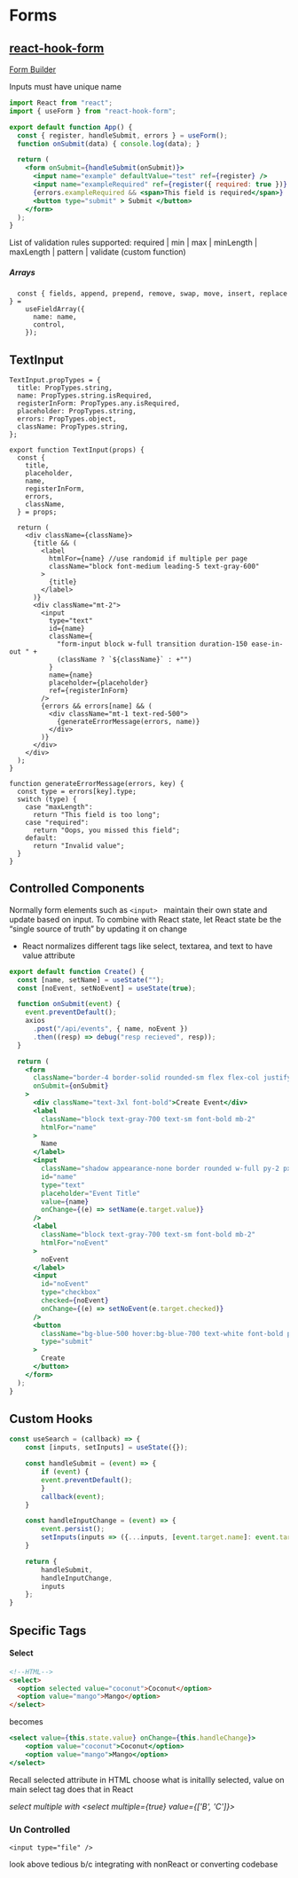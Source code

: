 # Forms

## [react-hook-form](https://react-hook-form.com/get-started)

[Form Builder](https://react-hook-form.com/form-builder/)

Inputs must have unique name

```jsx
import React from "react";
import { useForm } from "react-hook-form";

export default function App() {
  const { register, handleSubmit, errors } = useForm();
  function onSubmit(data) { console.log(data); }

  return (
    <form onSubmit={handleSubmit(onSubmit)}>
      <input name="example" defaultValue="test" ref={register} />
      <input name="exampleRequired" ref={register({ required: true })} />
      {errors.exampleRequired && <span>This field is required</span>}
      <button type="submit" > Submit </button>
    </form>
  );
}
```

List of validation rules supported: required | min | max | minLength | maxLength | pattern | validate (custom function)

##### Arrays

```react
  const { fields, append, prepend, remove, swap, move, insert, replace } =
    useFieldArray({
      name: name,
      control,
    });
```

## TextInput

```react
TextInput.propTypes = {
  title: PropTypes.string,
  name: PropTypes.string.isRequired,
  registerInForm: PropTypes.any.isRequired,
  placeholder: PropTypes.string,
  errors: PropTypes.object,
  className: PropTypes.string,
};

export function TextInput(props) {
  const {
    title,
    placeholder,
    name,
    registerInForm,
    errors,
    className,
  } = props;

  return (
    <div className={className}>
      {title && (
        <label
          htmlFor={name} //use randomid if multiple per page
          className="block font-medium leading-5 text-gray-600"
        >
          {title}
        </label>
      )}
      <div className="mt-2">
        <input
          type="text"
          id={name}
          className={
            "form-input block w-full transition duration-150 ease-in-out " +
            (className ? `${className}` : +"")
          }
          name={name}
          placeholder={placeholder}
          ref={registerInForm}
        />
        {errors && errors[name] && (
          <div className="mt-1 text-red-500">
            {generateErrorMessage(errors, name)}
          </div>
        )}
      </div>
    </div>
  );
}

function generateErrorMessage(errors, key) {
  const type = errors[key].type;
  switch (type) {
    case "maxLength":
      return "This field is too long";
    case "required":
      return "Oops, you missed this field";
    default:
      return "Invalid value";
  }
}
```

## Controlled Components

Normally form elements such as `<input> `  maintain their own state and update based on input. To combine with React state, let React state be the “single source of truth” by updating it on change

- React normalizes different tags like select, textarea, and text to have value attribute

```jsx
export default function Create() {
  const [name, setName] = useState("");
  const [noEvent, setNoEvent] = useState(true);

  function onSubmit(event) {
    event.preventDefault();
    axios
      .post("/api/events", { name, noEvent })
      .then((resp) => debug("resp recieved", resp));
  }

  return (
    <form
      className="border-4 border-solid rounded-sm flex flex-col justify-center items-center p-6 mb-4"
      onSubmit={onSubmit}
    >
      <div className="text-3xl font-bold">Create Event</div>
      <label
        className="block text-gray-700 text-sm font-bold mb-2"
        htmlFor="name"
      >
        Name
      </label>
      <input
        className="shadow appearance-none border rounded w-full py-2 px-3 text-gray-700 leading-tight focus:outline-none focus:shadow-outline"
        id="name"
        type="text"
        placeholder="Event Title"
        value={name}
        onChange={(e) => setName(e.target.value)}
      />
      <label
        className="block text-gray-700 text-sm font-bold mb-2"
        htmlFor="noEvent"
      >
        noEvent
      </label>
      <input
        id="noEvent"
        type="checkbox"
        checked={noEvent}
        onChange={(e) => setNoEvent(e.target.checked)}
      />
      <button
        className="bg-blue-500 hover:bg-blue-700 text-white font-bold py-2 px-4 rounded focus:outline-none focus:shadow-outline"
        type="submit"
      >
        Create
      </button>
    </form>
  );
}
```

## Custom Hooks

```jsx
const useSearch = (callback) => {
    const [inputs, setInputs] = useState({});

    const handleSubmit = (event) => {
        if (event) {
        event.preventDefault();
        }
        callback(event);
    }

    const handleInputChange = (event) => {
        event.persist();
        setInputs(inputs => ({...inputs, [event.target.name]: event.target.value}));
    }

    return {
        handleSubmit,
        handleInputChange,
        inputs
    };
}
```

## Specific Tags

#### Select

```html
<!--HTML-->
<select>
  <option selected value="coconut">Coconut</option>
  <option value="mango">Mango</option>
</select>
```

becomes

```jsx
<select value={this.state.value} onChange={this.handleChange}>
    <option value="coconut">Coconut</option>
    <option value="mango">Mango</option>
</select>
```

Recall selected attribute in HTML choose what is initallly selected, value on main select tag does that in React

*select multiple with <select multiple={true} value={['B', 'C']}>*

### Un Controlled

`<input type="file" />` 

look above tedious b/c integrating with nonReact or converting codebase
